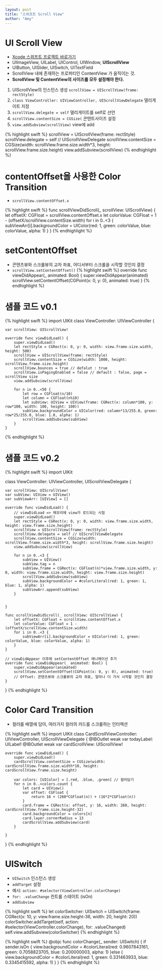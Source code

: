 ```yaml
---
layout: post
title: "스위프트 Scroll View"
author: "Amy"
---
```


# UI Scroll View
- [Xcode 스위프트 프로젝트 바로가기](https://github.com/amywork/tastySwift)
- UIImageView, UILabel, UIControl, UIWindow, **UIScrollView**
- UIButton, UISlider, UISwitch, UITextField
- ScrollView 내에 존재하는 프로퍼티인 ContentView 가 움직이는 것.
- **ScrollView 및 ContentView의 사이즈를 모두 설정해야 한다.**

1. UIScrollView의 인스턴스 생성 `scrollView = UIScrollView(frame: rectStyle)`
2. `class ViewController: UIViewController, UIScrollViewDelegate` 델리게이트 지정
3. `scrollView.delegate = self` 델리게이트를 self로 선언
4. `scrollView.contentSize = CGSize(` 콘텐트사이즈 설정
5. `view.addSubview(scrollView)` view에 add

{% highlight swift %}
scrollView = UIScrollView(frame: rectStyle)
scrollView.delegate = self // UIScrollViewDelegate
scrollView.contentSize = CGSize(width: scrollView.frame.size.width*3, height: scrollView.frame.size.height)
view.addSubview(scrollView)
{% endhighlight %}


# contentOffset을 사용한 Color Transition 
- `scrollView.contentOffset.x`

{% highlight swift %}
func scrollViewDidScroll(_ scrollView: UIScrollView) {
    let offsetX: CGFloat = scrollView.contentOffset.x
     let colorValue: CGFloat = 1 - (offsetX/scrollView.contentSize.width)
    for i in 0..<3 {
        subViewArr[i].backgroundColor = UIColor(red: 1, green: colorValue, blue: colorValue, alpha: 1)
    }
}
{% endhighlight %}



# setContentOffset  
- 콘텐츠뷰와 스크롤뷰의 교차 좌표, 어디서부터 스크롤을 시작할 것인지 결정
- `scrollView.setContentOffset()`
{% highlight swift %}
override func viewDidAppear(_ animated: Bool) {
    super.viewDidAppear(animated)
    scrollView.setContentOffset(CGPoint(x: 0, y: 0), animated: true)
}
{% endhighlight %}


# 샘플 코드 v0.1

{% highlight swift %}
import UIKit
class ViewController: UIViewController {
    
    var scrollView: UIScrollView!
    
    override func viewDidLoad() {
        super.viewDidLoad()
        let rectStyle = CGRect(x: 0, y: 0, width: view.frame.size.width, height: 500)
        scrollView = UIScrollView(frame: rectStyle)
        scrollView.contentSize = CGSize(width: 1000, height: scrollView.frame.size.height)
        scrollView.bounces = true // defalut : true
        scrollView.isPagingEnabled = false // default : false, page = scrollView size
        view.addSubview(scrollView)
        
        for n in 0..<50 {
            let row = CGFloat(n/10)
            let column = CGFloat(n%10)
            let subView: UIView = UIView(frame: CGRect(x: column*100, y: row*100, width: 100, height: 100))
            subView.backgroundColor = UIColor(red: column*13/255.0, green: row*25/255.0, blue: 1.0, alpha: 1)
            scrollView.addSubview(subView)
        }
    }
    
{% endhighlight %}

# 샘플 코드 v0.2

{% highlight swift %}
import UIKit

class ViewController: UIViewController, UIScrollViewDelegate {
    
    var scrollView: UIScrollView!
    var subView: UIView = UIView()
    var subViewArr: [UIView] = []
    
    override func viewDidLoad() {
        // viewDidLoad => 메모리에 view가 로드되는 시점
        super.viewDidLoad()
        let rectStyle = CGRect(x: 0, y: 0, width: view.frame.size.width, height: view.frame.size.height)
        scrollView = UIScrollView(frame: rectStyle)
        scrollView.delegate = self // UIScrollViewDelegate
        scrollView.contentSize = CGSize(width: scrollView.frame.size.width*3, height: scrollView.frame.size.height)
        view.addSubview(scrollView)
        
        for n in 0..<3 {
            subView = UIView()
            subView.tag = n
            subView.frame = CGRect(x: CGFloat(n)*view.frame.size.width, y: 0, width: view.frame.size.width, height: view.frame.size.height)
            scrollView.addSubview(subView)
            subView.backgroundColor = #colorLiteral(red: 1, green: 1, blue: 1, alpha: 1)
            subViewArr.append(subView)
        }
        

    }
    
    func scrollViewDidScroll(_ scrollView: UIScrollView) {
        let offsetX: CGFloat = scrollView.contentOffset.x
        let colorValue: CGFloat = 1 - (offsetX/scrollView.contentSize.width)
        for i in 0..<3 {
            subViewArr[i].backgroundColor = UIColor(red: 1, green: colorValue, blue: colorValue, alpha: 1)
        }
    }
    
    // viewDidAppear 이후에 setContentOffset 애니메이션 추가
    override func viewDidAppear(_ animated: Bool) {
        super.viewDidAppear(animated)
        scrollView.setContentOffset(CGPoint(x: 0, y: 0), animated: true)
        // Offset: 콘텐츠뷰와 스크롤뷰의 교차 좌표, 얼마나 더 가서 시작할 것인지 결정
    }
}
{% endhighlight %}


# Color Card Transition
- 컬러를 배열에 담아, 여러가지 컬러의 카드를 스크롤하는 인터렉션

{% highlight swift %}
import UIKit
class CardScrollViewController: UIViewController, UIScrollViewDelegate {
    @IBOutlet weak var todayLabel: UILabel!
    @IBOutlet weak var cardScrollView: UIScrollView!

    override func viewDidLoad() {
        super.viewDidLoad()
        cardScrollView.contentSize = CGSize(width: cardScrollView.frame.size.width*10, height: cardScrollView.frame.size.height)

        var colors: [UIColor] = [.red, .blue, .green] // 컬러담기      
        for n in 0..<colors.count {
            let card = UIView()
            var offset: CGFloat {
                return 16 + (260*CGFloat(n)) + (16*2*CGFloat(n))
            }
            card.frame = CGRect(x: offset, y: 16, width: 260, height: cardScrollView.frame.size.height-32)
            card.backgroundColor = colors[n]
            card.layer.cornerRadius = 13
            cardScrollView.addSubview(card)
        }
        
    }
}
{% endhighlight %}



# UISwitch
- `UISwitch` 인스턴스 생성
- `addTarget` 설정
- 예시: `action: #selector(ViewController.colorChange)`
- `for: .valueChange` 컨트롤 스테이트 (isOn)
- `addSubview`


{% highlight swift %}
let colorSwitcher: UISwitch = UISwitch(frame: CGRect(x: 10, y: view.frame.size.height-36, width: 20, height: 20))
colorSwitcher.addTarget(self, action: #selector(ViewController.colorChange), for: .valueChanged)
self.view.addSubview(colorSwitcher)
{% endhighlight %}

{% highlight swift %}
@objc func colorChange(_ sender: UISwitch) {
    if sender.isOn {
        view.backgroundColor = #colorLiteral(red: 0.9607843161, green: 0.7058823705, blue: 0.200000003, alpha: 1)
    }else {
        view.backgroundColor = #colorLiteral(red: 1, green: 0.331463933, blue: 0.3345415592, alpha: 1)
    }
}
{% endhighlight %}


